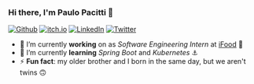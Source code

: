 ### Hi there, I'm Paulo Pacitti :wave:
<p>
<a href="https://github.com/paulopacitti" target="_blank"><img alt="Github" src="https://img.shields.io/badge/GitHub-black.svg?&style=for-the-badge&logo=Github&logoColor=white" /></a>
<a href="https://paulopacitti.itch.io/" target="_blank"><img alt="itch.io" src="https://img.shields.io/badge/itchio-black?style=for-the-badge&logo=itch.io" /></a>
<a href="https://www.linkedin.com/in/paulopacitti" target="_blank"><img alt="LinkedIn" src="https://img.shields.io/badge/linkedin-black.svg?&style=for-the-badge&logo=linkedin&logoColor=white" /></a>
<a href="https://twitter.com/paulopacitti" target="_blank"><img alt="Twitter" src="https://img.shields.io/badge/twitter-black.svg?&style=for-the-badge&logo=twitter&logoColor=white" /></a>
</p>

- 🔭 I’m currently **working** on as _Software Engineering Intern_ at [iFood](https://institucional.ifood.com.br/) :fries:
- 🌱 I’m currently **learning** _Spring Boot_ and _Kubernetes_ :anchor:
- ⚡ **Fun fact**: my older brother and I born in the same day, but we aren't twins :upside_down_face:
